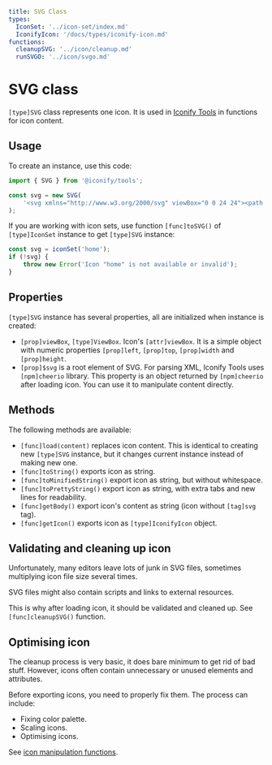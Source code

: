 ```yaml
title: SVG Class
types:
  IconSet: '../icon-set/index.md'
  IconifyIcon: '/docs/types/iconify-icon.md'
functions:
  cleanupSVG: '../icon/cleanup.md'
  runSVGO: '../icon/svgo.md'
```

# SVG class

`[type]SVG` class represents one icon. It is used in [Iconify Tools](../index.md) in functions for icon content.

## Usage

To create an instance, use this code:

```ts
import { SVG } from '@iconify/tools';

const svg = new SVG(
	'<svg xmlns="http://www.w3.org/2000/svg" viewBox="0 0 24 24"><path d="M7 6v12l10-6z" fill="currentColor"/></svg>'
);
```

If you are working with icon sets, use function `[func]toSVG()` of `[type]IconSet` instance to get `[type]SVG` instance:

```ts
const svg = iconSet('home');
if (!svg) {
	throw new Error('Icon "home" is not available or invalid');
}
```

## Properties

`[type]SVG` instance has several properties, all are initialized when instance is created:

- `[prop]viewBox`, `[type]ViewBox`. Icon's `[attr]viewBox`. It is a simple object with numeric properties `[prop]left`, `[prop]top`, `[prop]width` and `[prop]height`.
- `[prop]$svg` is a root element of SVG. For parsing XML, Iconify Tools uses `[npm]cheerio` library. This property is an object returned by `[npm]cheerio` after loading icon. You can use it to manipulate content directly.

## Methods

The following methods are available:

- `[func]load(content)` replaces icon content. This is identical to creating new `[type]SVG` instance, but it changes current instance instead of making new one.
- `[func]toString()` exports icon as string.
- `[func]toMinifiedString()` export icon as string, but without whitespace.
- `[func]toPrettyString()` export icon as string, with extra tabs and new lines for readability.
- `[func]getBody()` export icon's content as string (icon without `[tag]svg` tag).
- `[func]getIcon()` exports icon as `[type]IconifyIcon` object.

## Validating and cleaning up icon

Unfortunately, many editors leave lots of junk in SVG files, sometimes multiplying icon file size several times.

SVG files might also contain scripts and links to external resources.

This is why after loading icon, it should be validated and cleaned up. See `[func]cleanupSVG()` function.

## Optimising icon

The cleanup process is very basic, it does bare minimum to get rid of bad stuff.
However, icons often contain unnecessary or unused elements and attributes.

Before exporting icons, you need to properly fix them. The process can include:

- Fixing color palette.
- Scaling icons.
- Optimising icons.

See [icon manipulation functions](../icon/index.md).
